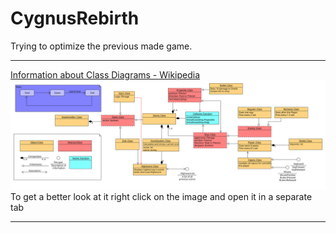 # CygnusRebirth
Trying to optimize the previous made game.
___
[Information about Class Diagrams - Wikipedia](https://en.wikipedia.org/wiki/Class_diagram)
![Diagram of Cygnus Squads planned class structure](./CygnusSquadUMLDiagram.svg)
To get a better look at it right click on the image and open it in a separate tab
___
